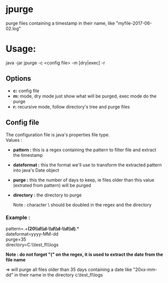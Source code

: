 # jpurge
purge files containing a timestamp in their name, like "myfile-2017-06-02.log"

# Usage:

java -jar jpurge -c \<config file\> -m [dry|exec] -r

## Options
* **c:**  config file  
* **m:**  mode, dry mode just show what will be purged, exec mode do the purge  
* **r:**  recursive mode, follow directory's tree and purge files  
      
      
## Config file

The configuration file is java's properties file type.  
Values :  

* **pattern :** this is a regex containing the pattern to filter file and extract the timestamp  
* **dateformat :** this the format we'll use to transform the extracted pattern into java's Date object  
* **purge :** this the number of days to keep, ie files older than this value (extrated from pattern) will be purged  
* **directory :** the directory to purge  
    
  Note : character \ should be doubled in the regex and the directory  
    
### Example :  
  
pattern=.+**(**20\\\\d\\\\d-\\\\d\\\\d-\\\\d\\\\d**)**.*  
dateformat=yyyy-MM-dd  
purge=35  
directory=C:\\\\test_fl\\\\logs  

**Note : do not forget "(" on the regex, it is used to extract the date from the file name**

=> will purge all files older than 35 days containing a date like "20xx-mm-dd" in their name in the directory c:\test_fl\logs  


